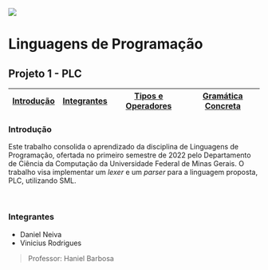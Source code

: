 ![](https://upload.wikimedia.org/wikipedia/commons/thumb/c/c3/Logo_UFMG.png/320px-Logo_UFMG.png)

# Linguagens de Programação
## Projeto 1 - PLC


| [Introdução](#introdução) | [Integrantes](#integrantes) | [Tipos e Operadores](#tipos-operadores) | [Gramática Concreta](#gramatica-concreta)
| - | - | - | - |


### Introdução

Este trabalho consolida o aprendizado da disciplina de Linguagens de Programação, ofertada no primeiro semestre de 2022 pelo Departamento de Ciência da Computação da Universidade Federal de Minas Gerais. O trabalho visa implementar um *lexer* e um *parser* para a linguagem proposta, PLC, utilizando SML.

<br>

### Integrantes
- Daniel Neiva
- Vinicius Rodrigues

> Professor: Haniel Barbosa
